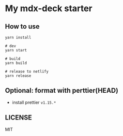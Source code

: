 # My mdx-deck starter

## How to use

```
yarn install

# dev
yarn start

# build
yarn build

# release to netlify
yarn release
```

## Optional: format with perttier(HEAD)

- install prettier `v1.15.*`

## LICENSE

MIT
